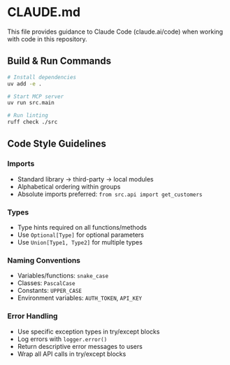 # CLAUDE.md

This file provides guidance to Claude Code (claude.ai/code) when working with code in this repository.

## Build & Run Commands

```bash
# Install dependencies
uv add -e .

# Start MCP server
uv run src.main

# Run linting
ruff check ./src

```

## Code Style Guidelines

### Imports
- Standard library → third-party → local modules
- Alphabetical ordering within groups
- Absolute imports preferred: `from src.api import get_customers`

### Types
- Type hints required on all functions/methods
- Use `Optional[Type]` for optional parameters
- Use `Union[Type1, Type2]` for multiple types

### Naming Conventions
- Variables/functions: `snake_case`
- Classes: `PascalCase`
- Constants: `UPPER_CASE`
- Environment variables: `AUTH_TOKEN`, `API_KEY`

### Error Handling
- Use specific exception types in try/except blocks
- Log errors with `logger.error()`
- Return descriptive error messages to users
- Wrap all API calls in try/except blocks